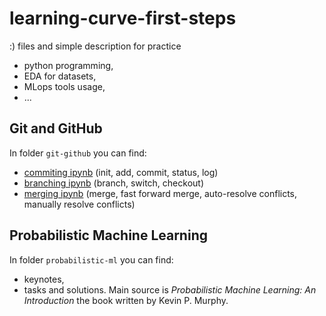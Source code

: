 # learning-curve-first-steps

:)
files and simple description for practice 
- python programming,
- EDA for datasets,
- MLops tools usage,
- ...

## Git and GitHub 
In folder `git-github` you can find:
- [commiting ipynb](https://github.com/bondaleksey/learning-curve-first-steps/blob/main/git-github/01_committing.ipynb) (init, add, commit, status, log)
- [branching ipynb](https://github.com/bondaleksey/learning-curve-first-steps/blob/main/git-github/02_branching.ipynb) (branch, switch, checkout)
- [merging ipynb](https://github.com/bondaleksey/learning-curve-first-steps/blob/main/git-github/03_merging.ipynb) (merge, fast forward merge, auto-resolve conflicts, manually resolve conflicts)



## Probabilistic Machine Learning
In folder `probabilistic-ml` you can find:
- keynotes,
- tasks and solutions.
Main source is *Probabilistic Machine Learning: An Introduction* the book written by Kevin P. Murphy.
